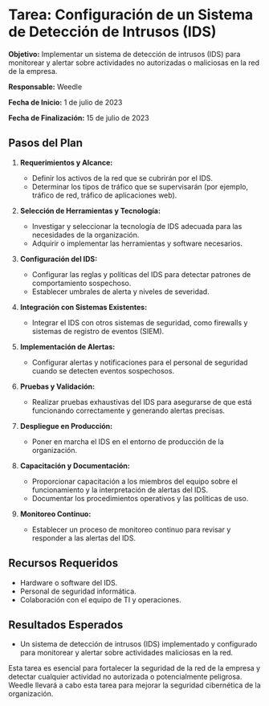 # Tarea: Configuración de un Sistema de Detección de Intrusos (IDS)

**Objetivo:** Implementar un sistema de detección de intrusos (IDS) para monitorear y alertar sobre actividades no autorizadas o maliciosas en la red de la empresa.

**Responsable:** Weedle

**Fecha de Inicio:** 1 de julio de 2023

**Fecha de Finalización:** 15 de julio de 2023

## Pasos del Plan

1. **Requerimientos y Alcance:**
   - Definir los activos de la red que se cubrirán por el IDS.
   - Determinar los tipos de tráfico que se supervisarán (por ejemplo, tráfico de red, tráfico de aplicaciones web).

2. **Selección de Herramientas y Tecnología:**
   - Investigar y seleccionar la tecnología de IDS adecuada para las necesidades de la organización.
   - Adquirir o implementar las herramientas y software necesarios.

3. **Configuración del IDS:**
   - Configurar las reglas y políticas del IDS para detectar patrones de comportamiento sospechoso.
   - Establecer umbrales de alerta y niveles de severidad.

4. **Integración con Sistemas Existentes:**
   - Integrar el IDS con otros sistemas de seguridad, como firewalls y sistemas de registro de eventos (SIEM).

5. **Implementación de Alertas:**
   - Configurar alertas y notificaciones para el personal de seguridad cuando se detecten eventos sospechosos.

6. **Pruebas y Validación:**
   - Realizar pruebas exhaustivas del IDS para asegurarse de que está funcionando correctamente y generando alertas precisas.

7. **Despliegue en Producción:**
   - Poner en marcha el IDS en el entorno de producción de la organización.

8. **Capacitación y Documentación:**
   - Proporcionar capacitación a los miembros del equipo sobre el funcionamiento y la interpretación de alertas del IDS.
   - Documentar los procedimientos operativos y las políticas de uso.

9. **Monitoreo Continuo:**
   - Establecer un proceso de monitoreo continuo para revisar y responder a las alertas del IDS.

## Recursos Requeridos

- Hardware o software del IDS.
- Personal de seguridad informática.
- Colaboración con el equipo de TI y operaciones.

## Resultados Esperados

- Un sistema de detección de intrusos (IDS) implementado y configurado para monitorear y alertar sobre actividades maliciosas en la red.

Esta tarea es esencial para fortalecer la seguridad de la red de la empresa y detectar cualquier actividad no autorizada o potencialmente peligrosa. Weedle llevará a cabo esta tarea para mejorar la seguridad cibernética de la organización.
